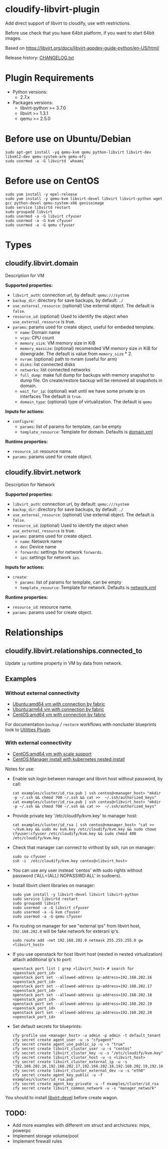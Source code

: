 # cloudify-libvirt-plugin
Add direct support of libvirt to cloudify, use with restrictions.

Before use check that you have 64bit platform, if you want to start 64bit images.

Based on https://libvirt.org/docs/libvirt-appdev-guide-python/en-US/html/

Release history: [CHANGELOG.txt](CHANGELOG.txt)

# Plugin Requirements

* Python versions:
    * 2.7.x
* Packages versions:
    * libvirt-python >= 3.7.0
    * libvirt >= 1.3.1
    * qemu >= 2.5.0

# Before use on Ubuntu/Debian
```shell
sudo apt-get install -yq qemu-kvm qemu python-libvirt libvirt-dev libxml2-dev qemu-system-arm qemu-efi
sudo usermod -a -G libvirtd `whoami`
```

# Before use on CentOS
```shell
sudo yum install -y epel-release
sudo yum install -y qemu-kvm libvirt-devel libvirt libvirt-python wget gcc python-devel qemu-system-x86 genisoimage
sudo service libvirtd restart
sudo groupadd libvirt
sudo usermod -a -G libvirt cfyuser
sudo usermod -a -G kvm cfyuser
sudo usermod -a -G qemu cfyuser
```

# Types

## cloudify.libvirt.domain
Description for VM

**Supported properties:**
* `libvirt_auth`: connection url, by default: `qemu:///system`
* `backup_dir`: directory for save backups, by default: `./`
* `use_external_resource`: (optional) Use external object. The default is
  `false`.
* `resource_id`: (optional) Used to identify the object when
  `use_external_resource` is true.
* `params`: params used for create object, useful for embeded template.
  * `name`: Domain name
  * `vcpu`: CPU count
  * `memory_size`: VM memory size in KiB
  * `memory_maxsize`: (optional) recomended VM memory size in KiB for
        downgrade. The default is value from `memory_size` * 2.
  * `nvram`: (optional) path to nvram (useful for arm)
  * `disks`: list connected disks
  * `networks`: list connected networks
  * `full_dump`: make full dump for backups with memory snapshot to dump file.
    On create/restore backup will be removed all snapshots in domain.
  * `wait_for_ip`: (optional) wait until we have some private ip on interfaces
    The default is `true`.
  * `domain_type`: (optional) type of virtualization. The default is `qemu`

**Inputs for actions:**
* `configure`:
  * `params`: list of params for template, can be empty
  * `template_resource`: Template for domain. Defaults is
    [domain.xml](cloudify_libvirt/templates/domain.xml)

**Runtime properties:**
* `resource_id`: resource name.
* `params`: params used for create object.

## cloudify.libvirt.network
Description for Network

**Supported properties:**
* `libvirt_auth`: connection url, by default: `qemu:///system`
* `backup_dir`: directory for save backups, by default: `./`
* `use_external_resource`: (optional) Use external object. The default is
  `false`.
* `resource_id`: (optional) Used to identify the object when
  `use_external_resource` is true.
* `params`: params used for create object.
  * `name`: Network name
  * `dev`: Device name
  * `forwards`: settings for network `forwards`.
  * `ips`: settings for network `ips`.

**Inputs for actions:**
* `create`:
  * `params`: list of params for template, can be empty
  * `template_resource`: Template for network. Defaults is
    [network.xml](cloudify_libvirt/templates/network.xml)

**Runtime properties:**
* `resource_id`: resource name.
* `params`: params used for create object.

# Relationships

## cloudify.libvirt.relationships.connected_to
Update `ip` runtime property in VM by data from network.

## Examples

### Without external connectivity

* [Ubuntu:amd64 vm with connection by fabric](examples/vm_ssh.amd64.yaml)
* [Ubuntu:arm64 vm with connection by fabric](examples/vm_ssh.arm64.yaml)
* [CentOS:amd64 vm with connection by fabric](examples/vm_centos.amd64.yaml)

For documentation `backup` / `restore` workflows with noncluster blueprints look to
[Utilities Plugin](https://github.com/cloudify-incubator/cloudify-utilities-plugin/blob/master/cloudify_suspend/README.md).

### With external connectivity

* [CentOS:amd64 vm with scale support](examples/vm_agent.yaml)
* [CentOS:Manager install with kubernetes nested install](examples/cluster.yaml)

Notes for use:

* Enable ssh login between manager and libvirt host without password, by call:
    ```shell
    cat examples/cluster/id_rsa.pub | ssh centos@<manager_host> "mkdir -p ~/.ssh && chmod 700 ~/.ssh && cat >>  ~/.ssh/authorized_keys"
    cat examples/cluster/id_rsa.pub | ssh centos@<libvirt_host> "mkdir -p ~/.ssh && chmod 700 ~/.ssh && cat >>  ~/.ssh/authorized_keys"
    ```

* Provide private key '/etc/cloudify/kvm.key' to manager host:
    ```shell
    cat examples/cluster/id_rsa | ssh centos@<manager_host> "cat >> ~/kvm.key && sudo mv kvm.key /etc/cloudify/kvm.key && sudo chown cfyuser:cfyuser /etc/cloudify/kvm.key && sudo chmod 400 /etc/cloudify/kvm.key
    ```

* Check that manager can connect to virthost by ssh, run on manager:
    ```shell
    sudo su cfyuser -
    ssh -i  /etc/cloudify/kvm.key centos@<libvirt_host>
    ```

* You can use any user instead 'centos' with sudo rights without password ('ALL=(ALL) NOPASSWD:ALL' in sudoers).

* Install libvirt client libraries on manager:
    ```shell
    sudo yum install -y libvirt-devel libvirt libvirt-python
    sudo service libvirtd restart
    sudo groupadd libvirt
    sudo usermod -a -G libvirt cfyuser
    sudo usermod -a -G kvm cfyuser
    sudo usermod -a -G qemu cfyuser
    ```

* Fix routing on manager for see "external ips" from libvirt host, `192.168.202.0` will be fake network for exteranl ip's.
    ```shell
    sudo route add -net 192.168.202.0 netmask 255.255.255.0 gw <libvirt_host>
    ```

* If you use openstack for host libvirt host (nested in nested virtualization) attach additional ip's to port:
    ```shell
    openstack port list | grep <libvirt_host> # search for <openstack_port_id>
    openstack port set --allowed-address ip-address=192.168.202.16 <openstack_port_id>
    openstack port set --allowed-address ip-address=192.168.202.17 <openstack_port_id>
    openstack port set --allowed-address ip-address=192.168.202.18 <openstack_port_id>
    openstack port set --allowed-address ip-address=192.168.202.19 <openstack_port_id>
    openstack port set --allowed-address ip-address=192.168.202.20 <openstack_port_id>
    ```

* Set default secrets for blueprints:
    ```shell
    cfy profile use <manager_host> -u admin -p admin -t default_tenant
    cfy secret create agent_user -u -s "cfyagent"
    cfy secret create agent_use_public_ip -u -s "true"
    cfy secret create libvirt_cluster_user -u -s "centos"
    cfy secret create libvirt_cluster_key -u -s "/etc/cloudify/kvm.key"
    cfy secret create libvirt_cluster_host -u -s <libvirt_host>
    cfy secret create libvirt_cluster_external_ip -u -s "192.168.202.16,192.168.202.17,192.168.202.18,192.168.202.19,192.168.202.20"
    cfy secret create libvirt_cluster_external_dev -u -s "eth0"
    cfy secret create agent_key_public -u -f examples/cluster/id_rsa.pub
    cfy secret create agent_key_private -u -f examples/cluster/id_rsa
    cfy secret create libvirt_common_network -u -s "manager_network"
    ```

You should to install [libvirt-devel](examples/bootstraps/centos.sh#L2) before create wagon.

## TODO:
* Add more examples with different vm struct and archictures: mips, powerpc
* Implement storage volume/pool
* Implement firewall rules
